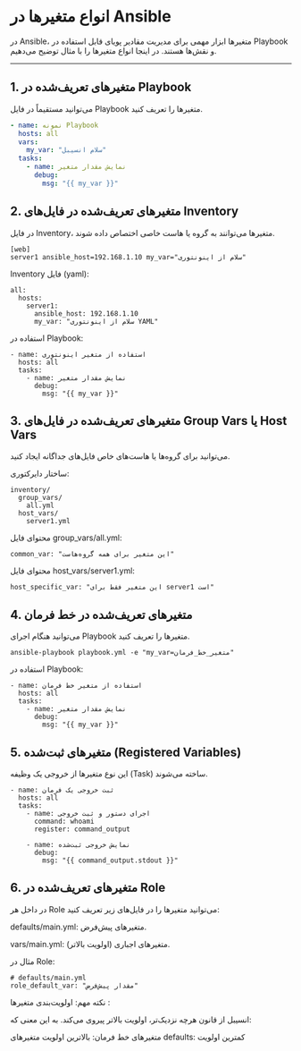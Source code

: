 # انواع متغیرها در Ansible

در Ansible، متغیرها ابزار مهمی برای مدیریت مقادیر پویای قابل استفاده در Playbook و نقش‌ها هستند. در اینجا انواع متغیرها را با مثال توضیح می‌دهیم.

---

## 1. **متغیرهای تعریف‌شده در Playbook**
می‌توانید مستقیماً در فایل Playbook متغیرها را تعریف کنید.

```yaml
- name: نمونه Playbook
  hosts: all
  vars:
    my_var: "سلام انسیبل"
  tasks:
    - name: نمایش مقدار متغیر
      debug:
        msg: "{{ my_var }}"
```

## 2. متغیرهای تعریف‌شده در فایل‌های Inventory

در فایل Inventory، متغیرها می‌توانند به گروه یا هاست خاصی اختصاص داده شوند.

```
[web]
server1 ansible_host=192.168.1.10 my_var="سلام از اینونتوری"
```


Inventory فایل (yaml):  
```
all:
  hosts:
    server1:
      ansible_host: 192.168.1.10
      my_var: "سلام از اینونتوری YAML"
```

استفاده در Playbook:
```
- name: استفاده از متغیر اینونتوری
  hosts: all
  tasks:
    - name: نمایش مقدار متغیر
      debug:
        msg: "{{ my_var }}"
```

## 3. متغیرهای تعریف‌شده در فایل‌های Group Vars یا Host Vars

می‌توانید برای گروه‌ها یا هاست‌های خاص فایل‌های جداگانه ایجاد کنید.

ساختار دایرکتوری:
```
inventory/
  group_vars/
    all.yml
  host_vars/
    server1.yml
```

محتوای فایل group_vars/all.yml:

```
common_var: "این متغیر برای همه گروه‌هاست"
```

محتوای فایل host_vars/server1.yml:
```
host_specific_var: "این متغیر فقط برای server1 است"
```


## 4. متغیرهای تعریف‌شده در خط فرمان

می‌توانید هنگام اجرای Playbook متغیرها را تعریف کنید.

```
ansible-playbook playbook.yml -e "my_var=متغیر_خط_فرمان"
```

استفاده در Playbook:
```
- name: استفاده از متغیر خط فرمان
  hosts: all
  tasks:
    - name: نمایش مقدار متغیر
      debug:
        msg: "{{ my_var }}"
```

## 5. متغیرهای ثبت‌شده (Registered Variables)

این نوع متغیرها از خروجی یک وظیفه (Task) ساخته می‌شوند.

```
- name: ثبت خروجی یک فرمان
  hosts: all
  tasks:
    - name: اجرای دستور و ثبت خروجی
      command: whoami
      register: command_output

    - name: نمایش خروجی ثبت‌شده
      debug:
        msg: "{{ command_output.stdout }}"
```

## 6. متغیرهای تعریف‌شده در Role

در داخل هر Role می‌توانید متغیرها را در فایل‌های زیر تعریف کنید:


defaults/main.yml: متغیرهای پیش‌فرض.

vars/main.yml: متغیرهای اجباری (اولویت بالاتر).

مثال در Role:
```
# defaults/main.yml
role_default_var: "مقدار پیش‌فرض"
```

نکته مهم: اولویت‌بندی متغیرها :

انسیبل از قانون هرچه نزدیک‌تر، اولویت بالاتر پیروی می‌کند. به این معنی که:

متغیرهای خط فرمان: بالاترین اولویت
متغیرهای defaults: کمترین اولویت

